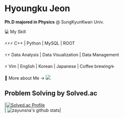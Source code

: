 # Hyoungku Jeon
**Ph.D majored in Physics** @ SungKyunKwan Univ.

💻 My Skill

⚡⚡⚡ C++ | Python | MySQL | ROOT

⚡⚡ Data Analysis | Data Visualization | Data Management

⚡ Vim | English | Korean | Japanese | Coffee brewing☕

👋 More about Me -> <a href="https://www.linkedin.com/in/hyoungku-jeon-479975247/" target="_blank"><img src="https://img.shields.io/badge/-LinkedIn-blue?style=flat-square&logo=LinkedIn&logoColor=#0A66C2"/></a>



## Problem Solving by Solved.ac 
|[![Solved.ac Profile](http://mazassumnida.wtf/api/v2/generate_badge?boj=zayunsna)](https://solved.ac/zayunsna/)<br> | ![zayunsna's github stats](https://github-readme-stats.vercel.app/api?username=zayunsna&show_icons=true)|
